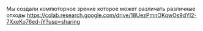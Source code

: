 Мы создали компюторное зрение которое может различать различные отходы 
https://colab.research.google.com/drive/18UezPmnOKqwOs9dYl2-7XxeKo76ed-jY?usp=sharing
